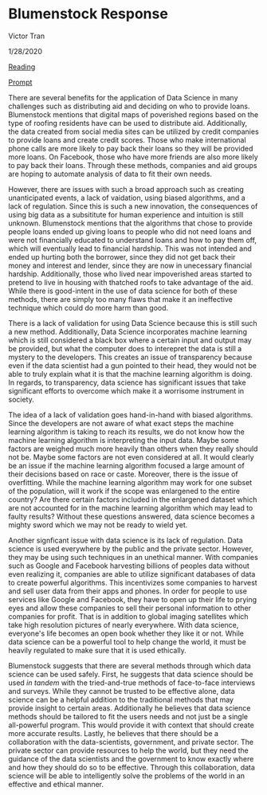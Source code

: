 # Blumenstock Response

Victor Tran

1/28/2020

[Reading](https://www.nature.com/magazine-assets/d41586-018-06215-5/d41586-018-06215-5.pdf)


[Prompt](https://github.com/wicked-problems/workshop/blob/master/blumenstock.md)

  There are several benefits for the application of Data Science in many challenges such as distributing aid and deciding on who to provide loans. Blumenstock mentions that digital maps of poverished regions based on the type of roofing residents have can be used to distribute aid. Additionally, the data created from social media sites can be utilized by credit companies to provide loans and create credit scores. Those who make international phone calls are more likely to pay back their loans so they will be provided more loans. On Facebook, those who have more friends are also more likely to pay back their loans. Through these methods, companies and aid groups are hoping to automate analysis of data to fit their own needs. 
  
  However, there are issues with such a broad approach such as creating unanticipated events, a lack of vaidation, using biased algorithms, and a lack of regulation. Since this is such a new innovation, the consequences of using big data as a subsititute for human experience and intuition is still unknown. Blumenstock mentions that the algorithms that chose to provide people loans ended up giving loans to people who did not need loans and were not financially educated to understand loans and how to pay them off, which will eventually lead to financial hardship. This was not intended and ended up hurting both the borrower, since they did not get back their money and interest and lender, since they are now in unecessary financial hardship. Additionally, those who lived near impoverished areas started to pretend to live in housing with thatched roofs to take advantage of the aid. While there is good-intent in the use of data science for both of these methods, there are simply too many flaws that make it an ineffective technique which could do more harm than good.
  
   There is a lack of validation for using Data Science because this is still such a new method. Additionally, Data Science incorporates machine learning which is still considered a black box where a certain input and output may be provided, but what the computer does to interepret the data is still a mystery to the developers. This creates an issue of transparency because even if the data scientist had a gun pointed to their head, they would not be able to truly explain what it is that the machine learning algorithm is doing. In regards, to transparency, data science has significant issues that take significant efforts to overcome which make it a worrisome instrument in society.
 
  The idea of a lack of validation goes hand-in-hand with biased algorithms. Since the developers are not aware of what exact steps the machine learning algorithm is taking to reach its results, we do not know how the machine learning algorithm is interpreting the input data. Maybe some factors are weighed much more heavily than others when they really should not be. Maybe some factors are not even considered at all. It would clearly be an issue if the machine learning algorithm focused a large amount of their decisions based on race or caste. Moreover, there is the issue of overfitting. While the machine learning algorithm may work for one subset of the population, will it work if the scope was enlargened to the entire country? Are there certain factors included in the enlargened dataset which are not accounted for in the machine learning algorithm which may lead to faulty results? Without these questions answered, data science becomes a mighty sword which we may not be ready to wield yet.
  
  Another signficant issue with data science is its lack of regulation. Data science is used everywhere by the public and the private sector. However, they may be using such techniques in an unethical manner. With companies such as Google and Facebook harvesting billions of peoples data without even realizing it, companies are able to utilize significant databases of data to create powerful algorithms. This incentivizes some companies to harvest and sell user data from their apps and phones. In order for people to use services like Google and Facebook, they have to open up their life to prying eyes and allow these companies to sell their personal information to other companies for profit. That is in addition to global imaging satellites which take high resolution pictures of nearly everywhere. With data science, everyone's life becomes an open book whether they like it or not. While data science can be a powerful tool to help change the world, it must be heavily regulated to make sure that it is used ethically.
  
 Blumenstock suggests that there are several methods through which data science can be used safely. First, he suggests that data science should be used *in tandem* with the tried-and-true methods of face-to-face interviews and surveys. While they cannot be trusted to be effective alone, data science can be a helpful addition to the traditional methods that may provide insight to certain areas. Additionally he believes that data science methods should be tailored to fit the users needs and not just be a single all-powerful program. This would provide it with context that should create more accurate results. Lastly, he believes that there should be a collaboration with the data-scientists, government, and private sector. The private sector can provide resources to help the world, but they need the guidance of the data scientists and the government to know exactly where and how they should do so to be effective. Through this collaboration, data science will be able to intelligently solve the problems of the world in an effective and ethical manner.
